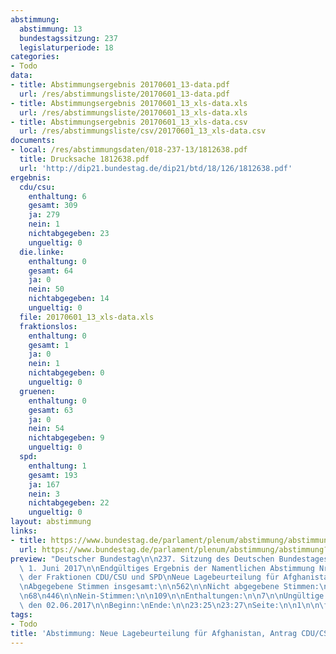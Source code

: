 ```yaml
---
abstimmung:
  abstimmung: 13
  bundestagssitzung: 237
  legislaturperiode: 18
categories:
- Todo
data:
- title: Abstimmungsergebnis 20170601_13-data.pdf
  url: /res/abstimmungsliste/20170601_13-data.pdf
- title: Abstimmungsergebnis 20170601_13_xls-data.xls
  url: /res/abstimmungsliste/20170601_13_xls-data.xls
- title: Abstimmungsergebnis 20170601_13_xls-data.csv
  url: /res/abstimmungsliste/csv/20170601_13_xls-data.csv
documents:
- local: /res/abstimmungsdaten/018-237-13/1812638.pdf
  title: Drucksache 1812638.pdf
  url: 'http://dip21.bundestag.de/dip21/btd/18/126/1812638.pdf'
ergebnis:
  cdu/csu:
    enthaltung: 6
    gesamt: 309
    ja: 279
    nein: 1
    nichtabgegeben: 23
    ungueltig: 0
  die.linke:
    enthaltung: 0
    gesamt: 64
    ja: 0
    nein: 50
    nichtabgegeben: 14
    ungueltig: 0
  file: 20170601_13_xls-data.xls
  fraktionslos:
    enthaltung: 0
    gesamt: 1
    ja: 0
    nein: 1
    nichtabgegeben: 0
    ungueltig: 0
  gruenen:
    enthaltung: 0
    gesamt: 63
    ja: 0
    nein: 54
    nichtabgegeben: 9
    ungueltig: 0
  spd:
    enthaltung: 1
    gesamt: 193
    ja: 167
    nein: 3
    nichtabgegeben: 22
    ungueltig: 0
layout: abstimmung
links:
- title: https://www.bundestag.de/parlament/plenum/abstimmung/abstimmung?id=477
  url: https://www.bundestag.de/parlament/plenum/abstimmung/abstimmung?id=477
preview: "Deutscher Bundestag\n\n237. Sitzung des Deutschen Bundestages\nam Donnerstag,\
  \ 1. Juni 2017\n\nEndgültiges Ergebnis der Namentlichen Abstimmung Nr. 13\n\nAntrag\
  \ der Fraktionen CDU/CSU und SPD\nNeue Lagebeurteilung für Afghanistan\nDrs. 18/12638\n\
  \nAbgegebene Stimmen insgesamt:\n\n562\n\nNicht abgegebene Stimmen:\nJa-Stimmen:\n\
  \n68\n446\n\nNein-Stimmen:\n\n109\n\nEnthaltungen:\n\n7\n\nUngültige:\n\n0\n\nBerlin,\
  \ den 02.06.2017\n\nBeginn:\nEnde:\n\n23:25\n23:27\nSeite:\n\n1\n\n\f"
tags:
- Todo
title: 'Abstimmung: Neue Lagebeurteilung für Afghanistan, Antrag CDU/CSU, SPD'
---
```

